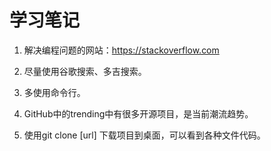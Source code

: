 # 学习笔记

1. 解决编程问题的网站：https://stackoverflow.com

2. 尽量使用谷歌搜索、多吉搜索。

3. 多使用命令行。

4. GitHub中的trending中有很多开源项目，是当前潮流趋势。

5. 使用git clone [url] 下载项目到桌面，可以看到各种文件代码。
